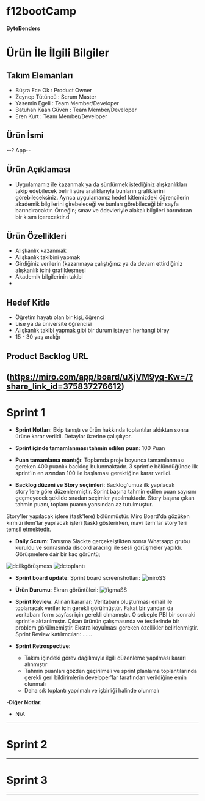 # f12bootCamp

 **ByteBenders**

# Ürün İle İlgili Bilgiler

## Takım Elemanları

- Büşra Ece Ok : Product Owner
- Zeynep Tütüncü : Scrum Master
- Yasemin Egeli : Team Member/Developer
- Batuhan Kaan Güven : Team Member/Developer
- Eren Kurt : Team Member/Developer

## Ürün İsmi

--? App--

## Ürün Açıklaması

- Uygulamamız ile kazanmak ya da sürdürmek istediğiniz alışkanlıkları takip edebilecek belirli süre aralıklarıyla bunların grafiklerini görebileceksiniz. Ayrıca uygulamamız hedef kitlemizdeki öğrencilerin akademik bilgilerini girebeleceği ve bunları görebileceği bir sayfa barındıracaktır. Örneğin; sınav ve ödevleriyle alakalı bilgileri barındıran bir kısım içerecektir.d

## Ürün Özellikleri

- Alışkanlık kazanmak
- Alışkanlık takibini yapmak
- Girdiğiniz verilerin (kazanmaya çalıştığınız ya da devam ettirdiğiniz alışkanlık için) grafikleşmesi
- Akademik bilgilerinin takibi
- 

## Hedef Kitle

- Öğretim hayatı olan bir kişi, öğrenci
- Lise ya da üniversite öğrencisi
- Alışkanlık takibi yapmak gibi bir durum isteyen herhangi birey
- 15 - 30 yaş aralığı


## Product Backlog URL

(https://miro.com/app/board/uXjVM9yq-Kw=/?share_link_id=375837276612)
---

# Sprint 1

- **Sprint Notları**: Ekip tanıştı ve ürün hakkında toplantılar aldıktan sonra ürüne karar verildi. Detaylar üzerine çalışılıyor.

- **Sprint içinde tamamlanması tahmin edilen puan**: 100 Puan

- **Puan tamamlama mantığı**: Toplamda proje boyunca tamamlanması gereken 400 puanlık backlog bulunmaktadır. 3 sprint'e bölündüğünde ilk sprint'in en azından 100 ile başlaması gerektiğine karar verildi.

- **Backlog düzeni ve Story seçimleri**: Backlog'umuz ilk yapılacak story'lere göre düzenlenmiştir. Sprint başına tahmin edilen puan sayısını geçmeyecek şekilde sıradan seçimler yapılmaktadır. Story başına çıkan tahmin puanı, toplam puanın yarısından az tutulmuştur. 

Story'ler yapılacak işlere (task'lere) bölünmüştür. Miro Board'da gözüken kırmızı item'lar yapılacak işleri (task) gösterirken, mavi item'lar story'leri temsil etmektedir.

- **Daily Scrum**: Tanışma Slackte gerçekelştikten sonra Whatsapp grubu kuruldu ve sonrasında discord aracılığı ile sesli görüşmeler yapıldı. Görüşmelere dair bir kaç görüntü;

![dcilkgörüşmess](https://github.com/bbece/f12bootCamp/assets/76443131/ffcb3c2f-6810-4192-b133-b4278e4f0172)
![dctoplantı](https://github.com/bbece/f12bootCamp/assets/76443131/e380ea8f-74c0-423a-8c5f-4d24ccea1071)

- **Sprint board update**: Sprint board screenshotları: 
![miroSS](https://github.com/bbece/f12bootCamp/assets/76443131/bd0fc895-777f-477e-8bdf-68a1ed13f0e6)

- **Ürün Durumu**: Ekran görüntüleri:
![figmaSS](https://github.com/bbece/f12bootCamp/assets/76443131/337958ae-b27c-40f8-b61a-518b6bccfe8e)

- **Sprint Review**: 
Alınan kararlar: Veritabanı oluşturması email ile toplanacak veriler için gerekli görülmüştür. Fakat bir yandan da veritabanı form sayfası için gerekli olmamıştır. O sebeple PBI bir sonraki sprint'e aktarılmıştır. Çıkan ürünün çalışmasında ve testlerinde bir problem görülmemiştir. Ekstra koyulması gereken özellikler belirlenmiştir. Sprint Review katılımcıları: ......

- **Sprint Retrospective:**
  - Takım içindeki görev dağılımıyla ilgili düzenleme yapılması kararı alınmıştır
  - Tahmin puanları gözden geçirilmeli ve sprint planlama toplantılarında gerekli geri bildirimlerin developer'lar tarafından verildiğine emin olunmalı
  - Daha sık toplantı yapılmalı ve işbirliği halinde olunmalı 


-**Diğer Notlar**:
- N/A

---

# Sprint 2


---

# Sprint 3

---
